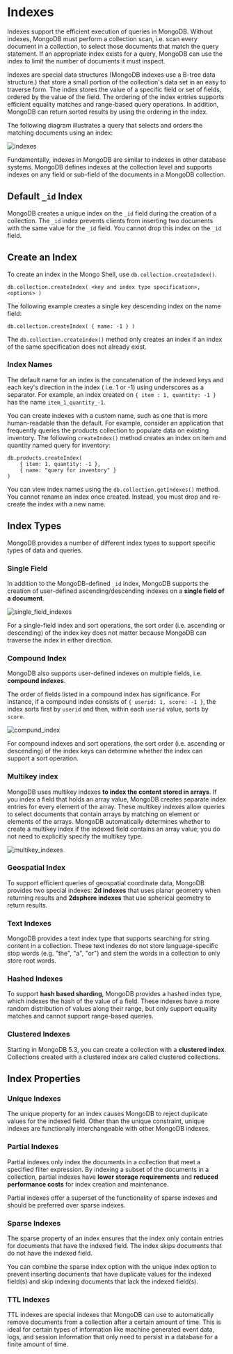 # Indexes

Indexes support the efficient execution of queries in MongoDB. Without indexes, MongoDB must perform a collection scan, i.e. scan every document in a collection, to select those documents that match the query statement. If an appropriate index exists for a query, MongoDB can use the index to limit the number of documents it must inspect.

Indexes are special data structures (MongoDB indexes use a B-tree data structure.) that store a small portion of the collection's data set in an easy to traverse form. The index stores the value of a specific field or set of fields, ordered by the value of the field. The ordering of the index entries supports efficient equality matches and range-based query operations. In addition, MongoDB can return sorted results by using the ordering in the index.

The following diagram illustrates a query that selects and orders the matching documents using an index:

![indexes](./assets/index-for-sort.svg)

Fundamentally, indexes in MongoDB are similar to indexes in other database systems. MongoDB defines indexes at the collection level and supports indexes on any field or sub-field of the documents in a MongoDB collection.

## Default `_id` Index

MongoDB creates a unique index on the `_id` field during the creation of a collection. The `_id` index prevents clients from inserting two documents with the same value for the `_id` field. You cannot drop this index on the `_id` field.

## Create an Index

To create an index in the Mongo Shell, use `db.collection.createIndex()`.

```
db.collection.createIndex( <key and index type specification>, <options> )
```

The following example creates a single key descending index on the name field:

```
db.collection.createIndex( { name: -1 } )
```

The `db.collection.createIndex()` method only creates an index if an index of the same specification does not already exist.

### Index Names

The default name for an index is the concatenation of the indexed keys and each key's direction in the index ( i.e. 1 or -1) using underscores as a separator. For example, an index created on `{ item : 1, quantity: -1 }` has the name `item_1_quantity_-1`.

You can create indexes with a custom name, such as one that is more human-readable than the default. For example, consider an application that frequently queries the products collection to populate data on existing inventory. The following `createIndex()` method creates an index on item and quantity named query for inventory:

```
db.products.createIndex(
    { item: 1, quantity: -1 },
    { name: "query for inventory" }
)
```

You can view index names using the `db.collection.getIndexes()` method. You cannot rename an index once created. Instead, you must drop and re-create the index with a new name.

## Index Types

MongoDB provides a number of different index types to support specific types of data and queries.

### Single Field

In addition to the MongoDB-defined `_id` index, MongoDB supports the creation of user-defined ascending/descending indexes on a **single field of a document**.

![single_field_indexes](assets/index-ascending.svg)

For a single-field index and sort operations, the sort order (i.e. ascending or descending) of the index key does not matter because MongoDB can traverse the index in either direction.

### Compound Index

MongoDB also supports user-defined indexes on multiple fields, i.e. **compound indexes**.

The order of fields listed in a compound index has significance. For instance, if a compound index consists of `{ userid: 1, score: -1 }`, the index sorts first by `userid` and then, within each `userid` value, sorts by `score`.

![compund_index](assets/index-compound-key.svg)

For compound indexes and sort operations, the sort order (i.e. ascending or descending) of the index keys can determine whether the index can support a sort operation.

### Multikey index

MongoDB uses multikey indexes **to index the content stored in arrays**. If you index a field that holds an array value, MongoDB creates separate index entries for every element of the array. These multikey indexes allow queries to select documents that contain arrays by matching on element or elements of the arrays.
MongoDB automatically determines whether to create a multikey index if the indexed field contains an array value; you do not need to explicitly specify the multikey type.

![multikey_indexes](assets/index-multikey.svg)

### Geospatial Index

To support efficient queries of geospatial coordinate data, MongoDB provides two special indexes: **2d indexes** that uses planar geometry when returning results and **2dsphere indexes** that use spherical geometry to return results.

### Text Indexes

MongoDB provides a text index type that supports searching for string content in a collection.
These text indexes do not store language-specific stop words (e.g. "the", "a", "or") and stem the words in a collection to only store root words.

### Hashed Indexes

To support **hash based sharding**, MongoDB provides a hashed index type, which indexes the hash of the value of a field. These indexes have a more random distribution of values along their range, but only support equality matches and cannot support range-based queries.

### Clustered Indexes

Starting in MongoDB 5.3, you can create a collection with a **clustered index**. Collections created with a clustered index are called clustered collections.

## Index Properties

### Unique Indexes

The unique property for an index causes MongoDB to reject duplicate values for the indexed field. Other than the unique constraint, unique indexes are functionally interchangeable with other MongoDB indexes.

### Partial Indexes

Partial indexes only index the documents in a collection that meet a specified filter expression. By indexing a subset of the documents in a collection, partial indexes have **lower storage requirements** and **reduced performance costs** for index creation and maintenance.

Partial indexes offer a superset of the functionality of sparse indexes and should be preferred over sparse indexes.

### Sparse Indexes

The sparse property of an index ensures that the index only contain entries for documents that have the indexed field. The index skips documents that do not have the indexed field.

You can combine the sparse index option with the unique index option to prevent inserting documents that have duplicate values for the indexed field(s) and skip indexing documents that lack the indexed field(s).

### TTL Indexes

TTL indexes are special indexes that MongoDB can use to automatically remove documents from a collection after a certain amount of time. This is ideal for certain types of information like machine generated event data, logs, and session information that only need to persist in a database for a finite amount of time.
